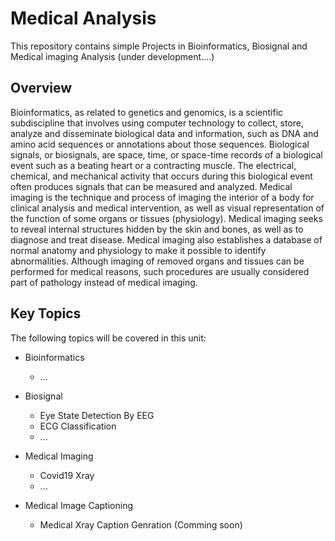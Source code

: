 # Medical Analysis
This repository contains simple Projects in Bioinformatics, Biosignal and Medical imaging Analysis (under development....)
## Overview
Bioinformatics, as related to genetics and genomics, is a scientific subdiscipline that involves using computer technology to collect, store, analyze and disseminate biological data and information, such as DNA and amino acid sequences or annotations about those sequences.
Biological signals, or biosignals, are space, time, or space-time records of a biological event such as a beating heart or a contracting muscle. The electrical, chemical, and mechanical activity that occurs during this biological event often produces signals that can be measured and analyzed.
Medical imaging is the technique and process of imaging the interior of a body for clinical analysis and medical intervention, as well as visual representation of the function of some organs or tissues (physiology). Medical imaging seeks to reveal internal structures hidden by the skin and bones, as well as to diagnose and treat disease. Medical imaging also establishes a database of normal anatomy and physiology to make it possible to identify abnormalities. Although imaging of removed organs and tissues can be performed for medical reasons, such procedures are usually considered part of pathology instead of medical imaging.


## Key Topics
The following topics will be covered in this unit:
* Bioinformatics
  * ...
  
* Biosignal
  * Eye State Detection By EEG
  * ECG Classification
  * ...
    
* Medical Imaging
  * Covid19 Xray
  * ...
* Medical Image Captioning
  * Medical Xray Caption Genration (Comming soon)
